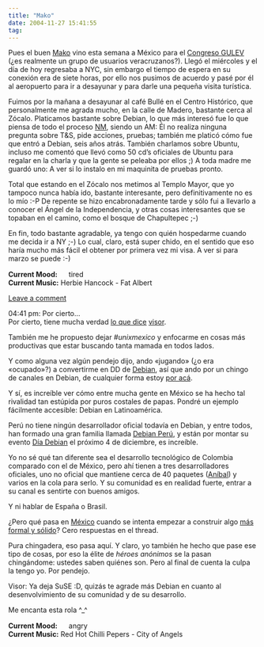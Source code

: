 ```yaml
---
title: "Mako"
date: 2004-11-27 15:41:55
tag: 
---
```

<p>Pues el buen <a href="http://mako.yukidoke.org/">Mako</a> vino esta semana a México para el <a href="http://congreso.gulev.org.mx/">Congreso GULEV</a> (¿es realmente un grupo de usuarios veracruzanos?). Llegó el miércoles y el día de hoy regresaba a NYC, sin embargo el tiempo de espera en su conexión era de siete horas, por ello nos pusimos de acuerdo y pasé por él al aeropuerto para ir a desayunar y para darle una pequeña visita turística.</p>

<p>Fuimos por la mañana a desayunar al café Bullé en el Centro Histórico, que personalmente me agrada mucho, en la calle de Madero, bastante cerca al Zócalo. Platicamos bastante sobre Debian, lo que más interesó fue lo que piensa de todo el proceso <a href="http://nm.debian.org/">NM</a>, siendo un AM: Él no realiza ninguna pregunta sobre T&amp;S, pide acciones, pruebas; también me platicó cómo fue que entró a Debian, seis años atrás. También charlamos sobre Ubuntu, incluso me comentó que llevó como 50&#160;cd&#8217;s oficiales de Ubuntu para regalar en la charla y que la gente se peleaba por ellos ;) A toda madre me guardó uno: A ver si lo instalo en mi maquinita de pruebas pronto.</p>

<p>Total que estando en el Zócalo nos metimos al Templo Mayor, que yo tampoco nunca había ido, bastante interesante, pero definitivamente no es lo mío :-P De repente se hizo encabronadamente tarde y sólo fui a llevarlo a conocer el Ángel de la Independencia, y otras cosas interesantes que se topaban en el camino, como el bosque de Chapultepec ;-)</p>

<p>En fin, todo bastante agradable, ya tengo con quién hospedarme cuando me decida ir a NY ;-) Lo cual, claro, está super chido, en el sentido que eso haría mucho más fácil el obtener por primera vez mi visa. A ver si para marzo se puede :-)</p>

<p><strong>Current Mood:</strong> <img width="15" height="15" src="http://stat.livejournal.com/img/mood/growf/smileys/tired.gif"/> tired<br/><strong>Current Music:</strong> Herbie Hancock - Fat Albert</p>

<p><a href="http://damog.livejournal.com/13088.html?mode=reply">Leave a comment</a></p>

<p>04:41&#160;pm:  Por cierto&#8230;<br/>
Por cierto, tiene mucha verdad <a href="http://visor.linuxreal.org/jaws/index.php?gadget=blog&amp;action=single_view&amp;id=87">lo que dice</a> <a href="http://visor.linuxreal.org/jaws/index.php">visor</a>.</p>

<p>También me he propuesto dejar <em>#unixmexico</em> y enfocarme en cosas más productivas que estar buscando tanta mamada en todos lados.</p>

<p>Y como alguna vez algún pendejo dijo, ando «jugando» (¿o era «ocupado»?) a convertirme en DD de <a href="http://www.debian.org/">Debian</a>, así que ando por un chingo de canales en Debian, de cualquier forma estoy <a href="http://www.damog.net/contact.html">por acá</a>.</p>

<p>Y sí, es increíble ver cómo entre mucha gente en México se ha hecho tal rivalidad tan estúpida por puros costales de papas. Pondré un ejemplo fácilmente accesible: Debian en Latinoamérica.</p>

<p>Perú no tiene ningún desarrollador oficial todavía en Debian, y entre todos, han formado una gran familia llamada <a href="http://www.debianperu.org/">Debian Perú</a>, y están por montar su evento <a href="http://debianperu.org/diadebian/">Día Debian</a> el próximo 4 de diciembre, es increíble.</p>

<p>Yo no sé qué tan diferente sea el desarrollo tecnológico de Colombia comparado con el de México, pero ahí tienen a tres desarrolladores oficiales, uno no oficial que mantiene cerca de 40 paquetes (<a href="http://www-personal.monash.edu.au/%7Eanibal/">Aníbal</a>) y varios en la cola para serlo. Y su comunidad es en realidad fuerte, entrar a su canal es sentirte con buenos amigos.</p>

<p>Y ni hablar de España o Brasil.</p>

<p>¿Pero qué pasa en <a href="http://www.debianmexico.org/">México</a> cuando se intenta empezar a construir algo <a href="http://www.red-libre.org/pipermail/debianmexico/2004-November/001329.html">más formal y sólido</a>? Cero respuestas en el thread.</p>

<p>Pura chingadera, eso pasa aquí. Y claro, yo también he hecho que pase ese tipo de cosas, por eso la élite de <em>héroes anónimos</em> se la pasan chingándome: ustedes saben quiénes son. Pero al final de cuenta la culpa la tengo yo. Por pendejo.</p>

<p>Visor: Ya deja SuSE :D, quizás te agrade más Debian en cuanto al desenvolvimiento de su comunidad y de su desarrollo.</p>

<p>Me encanta esta rola ^_^</p>

<p><strong>Current Mood:</strong> <img width="15" height="15" src="http://stat.livejournal.com/img/mood/growf/smileys/angry.gif"/> angry<br/><strong>Current Music:</strong> Red Hot Chilli Pepers - City of Angels</p>
